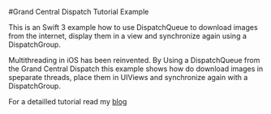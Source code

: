 #Grand Central Dispatch Tutorial Example

This is an Swift 3 example how to use DispatchQueue to download images from the internet,
display them in a view and synchronize again using a DispatchGroup.

Multithreading in iOS has been reinvented.
By Using a DispatchQueue from the Grand Central Dispatch this example shows how do download images in speparate
threads, place them in UIViews and synchronize again with a DispatchGroup.

For a detailled tutorial read my [blog](http://www.aberger.at/blog/ios/2016/11/10/grand-central-dispatch.html)

